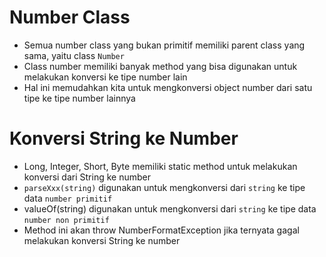 # Number Class

- Semua number class yang bukan primitif memiliki parent class yang sama, yaitu class `Number`
- Class number memiliki banyak method yang bisa digunakan untuk melakukan konversi ke tipe number lain
- Hal ini memudahkan kita untuk mengkonversi object number dari satu tipe ke tipe number lainnya

# Konversi String ke Number

- Long, Integer, Short, Byte memiliki static method untuk melakukan konversi dari String ke number
- `parseXxx(string)` digunakan untuk mengkonversi dari `string` ke tipe data `number primitif`
- valueOf(string) digunakan untuk mengkonversi dari `string` ke tipe data `number non primitif`
- Method ini akan throw NumberFormatException jika ternyata gagal melakukan konversi String ke number